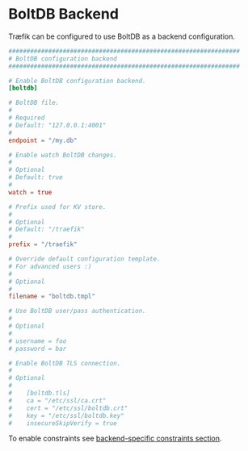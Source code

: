 # BoltDB Backend

Træfik can be configured to use BoltDB as a backend configuration.

```toml
################################################################
# BoltDB configuration backend
################################################################

# Enable BoltDB configuration backend.
[boltdb]

# BoltDB file.
#
# Required
# Default: "127.0.0.1:4001"
#
endpoint = "/my.db"

# Enable watch BoltDB changes.
#
# Optional
# Default: true
#
watch = true

# Prefix used for KV store.
#
# Optional
# Default: "/traefik"
#
prefix = "/traefik"

# Override default configuration template.
# For advanced users :)
#
# Optional
#
filename = "boltdb.tmpl"

# Use BoltDB user/pass authentication.
#
# Optional
#
# username = foo
# password = bar

# Enable BoltDB TLS connection.
#
# Optional
#
#    [boltdb.tls]
#    ca = "/etc/ssl/ca.crt"
#    cert = "/etc/ssl/boltdb.crt"
#    key = "/etc/ssl/boltdb.key"
#    insecureSkipVerify = true
```

To enable constraints see [backend-specific constraints section](/configuration/commons/#backend-specific).
